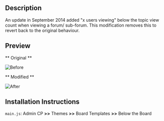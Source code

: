 ## Description

An update in September 2014 added "x users viewing" below the topic view count when viewing a forum/ sub-forum. This modification removes this to revert back to the original behaviour.

## Preview

** Original **

![Before](https://raw.githubusercontent.com/KeirSimmons/ZetaBoards/RemoveUsersViewing/before.png)

** Modified **

![After](https://raw.githubusercontent.com/KeirSimmons/ZetaBoards/RemoveUsersViewing/after.png)

## Installation Instructions

`main.js`: Admin CP **>>** Themes **>>** Board Templates **>>** Below the Board
